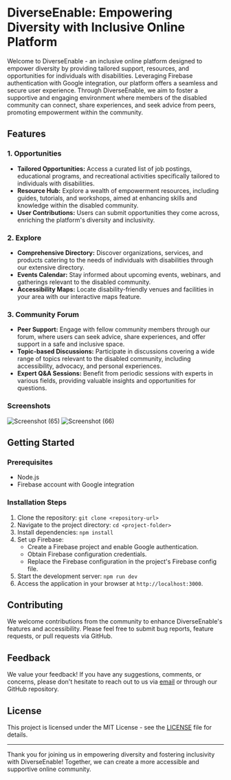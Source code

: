 # DiverseEnable: Empowering Diversity with Inclusive Online Platform

Welcome to DiverseEnable - an inclusive online platform designed to empower diversity by providing tailored support, resources, and opportunities for individuals with disabilities. Leveraging Firebase authentication with Google integration, our platform offers a seamless and secure user experience. Through DiverseEnable, we aim to foster a supportive and engaging environment where members of the disabled community can connect, share experiences, and seek advice from peers, promoting empowerment within the community.

## Features

### 1. Opportunities
- **Tailored Opportunities:** Access a curated list of job postings, educational programs, and recreational activities specifically tailored to individuals with disabilities.
- **Resource Hub:** Explore a wealth of empowerment resources, including guides, tutorials, and workshops, aimed at enhancing skills and knowledge within the disabled community.
- **User Contributions:** Users can submit opportunities they come across, enriching the platform's diversity and inclusivity.

### 2. Explore
- **Comprehensive Directory:** Discover organizations, services, and products catering to the needs of individuals with disabilities through our extensive directory.
- **Events Calendar:** Stay informed about upcoming events, webinars, and gatherings relevant to the disabled community.
- **Accessibility Maps:** Locate disability-friendly venues and facilities in your area with our interactive maps feature.

### 3. Community Forum
- **Peer Support:** Engage with fellow community members through our forum, where users can seek advice, share experiences, and offer support in a safe and inclusive space.
- **Topic-based Discussions:** Participate in discussions covering a wide range of topics relevant to the disabled community, including accessibility, advocacy, and personal experiences.
- **Expert Q&A Sessions:** Benefit from periodic sessions with experts in various fields, providing valuable insights and opportunities for questions.
### Screenshots
![Screenshot (65)](https://github.com/ravi-rathore-securedev/DiversEnable/assets/115914121/e3b96887-1646-436f-b5de-659fa728527e)
![Screenshot (66)](https://github.com/ravi-rathore-securedev/DiversEnable/assets/115914121/cf2951bf-6d8d-4dbc-a6f3-f2001bc7bbdc)


## Getting Started

### Prerequisites
- Node.js
- Firebase account with Google integration

### Installation Steps
1. Clone the repository: `git clone <repository-url>`
2. Navigate to the project directory: `cd <project-folder>`
3. Install dependencies: `npm install`
4. Set up Firebase:
   - Create a Firebase project and enable Google authentication.
   - Obtain Firebase configuration credentials.
   - Replace the Firebase configuration in the project's Firebase config file.
5. Start the development server: `npm run dev`
6. Access the application in your browser at `http://localhost:3000`.

## Contributing
We welcome contributions from the community to enhance DiverseEnable's features and accessibility. Please feel free to submit bug reports, feature requests, or pull requests via GitHub.

## Feedback
We value your feedback! If you have any suggestions, comments, or concerns, please don't hesitate to reach out to us via [email](mailto:contact@diverseenable.com) or through our GitHub repository.

## License
This project is licensed under the MIT License - see the [LICENSE](LICENSE) file for details.

---

Thank you for joining us in empowering diversity and fostering inclusivity with DiverseEnable! Together, we can create a more accessible and supportive online community.
